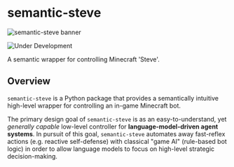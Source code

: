 # semantic-steve

![semantic-steve banner](https://i.imgur.com/omL5Fax.png)

![Under Development](https://img.shields.io/badge/status-under%20development-orange)


A semantic wrapper for controlling Minecraft 'Steve'.

## Overview

`semantic-steve` is a Python package that provides a semantically intuitive high-level wrapper for controlling an in-game Minecraft bot.

The primary design goal of `semantic-steve` is as an easy-to-understand, yet _generally capable_ low-level controller for **language-model-driven agent systems**. In pursuit of this goal, `semantic-steve` automates away fast-reflex actions (e.g. reactive self-defense) with classical "game AI" (rule-based bot logic) in order to allow language models to focus on high-level strategic decision-making.